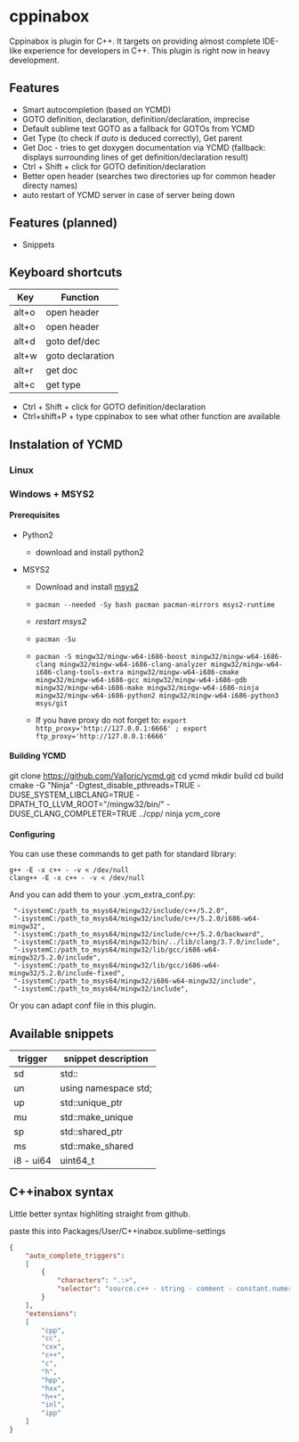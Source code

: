 # cppinabox

Cppinabox is plugin for C++. It targets on providing almost complete IDE-like experience for developers in C++. This plugin is right now in heavy development.


## Features

* Smart autocompletion (based on YCMD)
* GOTO definition, declaration, definition/declaration, imprecise
* Default sublime text GOTO as a fallback for GOTOs from YCMD
* Get Type (to check if *auto* is deduced correctly), Get parent
* Get Doc - tries to get doxygen documentation via YCMD (fallback: displays surrounding lines of get definition/declaration result)
* Ctrl + Shift + click for GOTO definition/declaration
* Better open header (searches two directories up for common header directy names)
* auto restart of YCMD server in case of server being down


## Features (planned)

* Snippets


## Keyboard shortcuts

| Key           | Function           | 
| ------------- | ------------------ |
| alt+o         | open header        |
| alt+o         | open header        |
| alt+d         | goto def/dec       |
| alt+w         | goto declaration   |
| alt+r         | get doc            |
| alt+c         | get type           |

* Ctrl + Shift + click for GOTO definition/declaration
* Ctrl+shift+P + type cppinabox to see what other function are available


## Instalation of YCMD

### Linux


### Windows + MSYS2

#### Prerequisites

* Python2 
    * download and install python2

* MSYS2
    * Download and install [msys2](https://msys2.github.io/)
    * ```pacman --needed -Sy bash pacman pacman-mirrors msys2-runtime```
    * *restart msys2*
    * ```pacman -Su```
    * ```pacman -S mingw32/mingw-w64-i686-boost mingw32/mingw-w64-i686-clang mingw32/mingw-w64-i686-clang-analyzer mingw32/mingw-w64-i686-clang-tools-extra mingw32/mingw-w64-i686-cmake mingw32/mingw-w64-i686-gcc mingw32/mingw-w64-i686-gdb mingw32/mingw-w64-i686-make mingw32/mingw-w64-i686-ninja mingw32/mingw-w64-i686-python2 mingw32/mingw-w64-i686-python3 msys/git```

    * If you have proxy do not forget to: ```export http_proxy='http://127.0.0.1:6666' ; export ftp_proxy='http://127.0.0.1:6666'```



#### Building YCMD

git clone https://github.com/Valloric/ycmd.git
cd ycmd
mkdir build
cd build
cmake -G "Ninja" -Dgtest_disable_pthreads=TRUE -DUSE_SYSTEM_LIBCLANG=TRUE -DPATH_TO_LLVM_ROOT="/mingw32/bin/" -DUSE_CLANG_COMPLETER=TRUE ../cpp/
ninja  ycm_core

#### Configuring

You can use these commands to get path for standard library:
```
g++ -E -x c++ - -v < /dev/null 
clang++ -E -x c++ - -v < /dev/null
```


And you can add them to your .ycm_extra_conf.py:
```
 "-isystemC:/path_to_msys64/mingw32/include/c++/5.2.0",
 "-isystemC:/path_to_msys64/mingw32/include/c++/5.2.0/i686-w64-mingw32",
 "-isystemC:/path_to_msys64/mingw32/include/c++/5.2.0/backward",
 "-isystemC:/path_to_msys64/mingw32/bin/../lib/clang/3.7.0/include",
 "-isystemC:/path_to_msys64/mingw32/lib/gcc/i686-w64-mingw32/5.2.0/include",
 "-isystemC:/path_to_msys64/mingw32/lib/gcc/i686-w64-mingw32/5.2.0/include-fixed",
 "-isystemC:/path_to_msys64/mingw32/i686-w64-mingw32/include",
 "-isystemC:/path_to_msys64/mingw32/include",
```

Or you can adapt conf file in this plugin.


## Available snippets

|      trigger       |        snippet description           |
| ------------------ | ------------------------------------ |
|  sd     |  std::   |
|  un     |  using namespace std;   |
|  up     |  std::unique_ptr    |
|  mu     |  std::make_unique   |
|  sp     |  std::shared_ptr     |
|  ms     |  std::make_shared     |
|  i8 - ui64     |   uint64_t     |


## C++inabox syntax

Little better syntax highliting straight from github.

paste this into Packages/User/C++inabox.sublime-settings
```.json
{
    "auto_complete_triggers":
    [
        {
            "characters": ".:>",
            "selector": "source.c++ - string - comment - constant.numeric"
        }
    ],
    "extensions":
    [
        "cpp",
        "cc",
        "cxx",
        "c++",
        "c",
        "h",
        "hpp",
        "hxx",
        "h++",
        "inl",
        "ipp"
    ]
}
```

